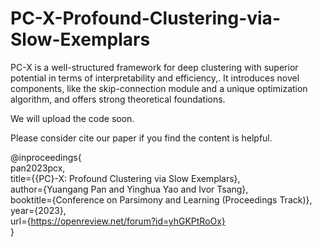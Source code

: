 # PC-X-Profound-Clustering-via-Slow-Exemplars
PC-X is a well-structured framework for deep clustering with superior potential in terms of interpretability and efficiency,. It introduces novel components, like the skip-connection module and a unique optimization algorithm, and offers strong theoretical foundations. 

We will upload the code soon. 

Please consider cite our paper if you find the content is helpful. 

@inproceedings{<br>
pan2023pcx,<br>
title={{PC}-X: Profound Clustering via Slow Exemplars},<br>
author={Yuangang Pan and Yinghua Yao and Ivor Tsang},<br>
booktitle={Conference on Parsimony and Learning (Proceedings Track)},<br>
year={2023},<br>
url={https://openreview.net/forum?id=yhGKPtRoOx}<br>
}
